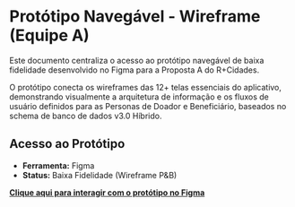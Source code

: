 # Protótipo Navegável - Wireframe (Equipe A)

Este documento centraliza o acesso ao protótipo navegável de baixa fidelidade desenvolvido no Figma para a Proposta A do R+Cidades.

O protótipo conecta os wireframes das 12+ telas essenciais do aplicativo, demonstrando visualmente a arquitetura de informação e os fluxos de usuário definidos para as Personas de Doador e Beneficiário, baseados no schema de banco de dados v3.0 Híbrido.

## Acesso ao Protótipo

* **Ferramenta:** Figma
* **Status:** Baixa Fidelidade (Wireframe P&B)

**[Clique aqui para interagir com o protótipo no Figma](https://www.figma.com/proto/nJH29GZomq9TqXWMmokDnM/wireframe_r_cidades?node-id=1-2&t=2JzTmMSNZOxgxdmF-1)**

